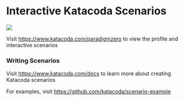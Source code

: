 # Interactive Katacoda Scenarios

[![](http://shields.katacoda.com/katacoda/paradigmzero/count.svg)](https://www.katacoda.com/paradigmzero "Get your profile on Katacoda.com")

Visit https://www.katacoda.com/paradigmzero to view the profile and interactive scenarios

### Writing Scenarios
Visit https://www.katacoda.com/docs to learn more about creating Katacoda scenarios

For examples, visit https://github.com/katacoda/scenario-example
